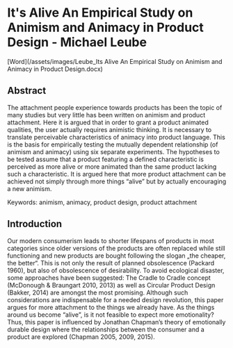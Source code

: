 # It's Alive An Empirical Study on Animism and Animacy in Product Design - Michael Leube
[Word](/assets/images/Leube_Its Alive An Empirical Study on Animism and Animacy in Product Design.docx)

## Abstract
The attachment people experience towards products has been the topic of many studies but very little has been written on animism and product attachment. Here it is argued that in order to grant a product animated qualities, the user actually requires animistic thinking. It is necessary to translate perceivable characteristics of animacy into product language. This is the basis for empirically testing the mutually dependent relationship (of animism and animacy) using six separate experiments. The hypotheses to be tested assume that a product featuring a defined characteristic is perceived as more alive or more animated than the same product lacking such a characteristic. It is argued here that more product attachment can be achieved not simply through more things “alive” but by actually encouraging a new animism.

Keywords: animism, animacy, product design, product attachment 

## Introduction
Our modern consumerism leads to shorter lifespans of products in most categories since older versions of the products are often replaced while still functioning and new products are bought following the slogan „the cheaper, the better“. This is not only the result of planned obsolescence (Packard 1960), but also of obsolescence of desirability. To avoid ecological disaster, some approaches have been suggested: The Cradle to Cradle concept (McDonough & Braungart 2010, 2013) as well as Circular Product Design (Bakker, 2014) are amongst the most promising. Although such considerations are indispensable for a needed design revolution, this paper argues for more attachment to the things we already have. As the things around us become “alive”, is it not feasible to expect more emotionality? Thus, this paper is influenced by Jonathan Chapman’s theory of emotionally durable design where the relationships between the consumer and a product are explored (Chapman 2005, 2009, 2015).